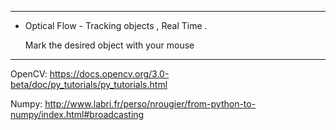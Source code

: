 

*****
*  Optical Flow - Tracking objects , Real Time .

    Mark the desired object with your mouse

*****


OpenCV: https://docs.opencv.org/3.0-beta/doc/py_tutorials/py_tutorials.html


Numpy: http://www.labri.fr/perso/nrougier/from-python-to-numpy/index.html#broadcasting


